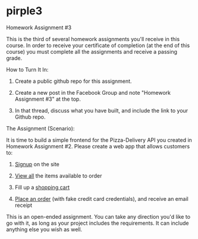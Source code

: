 # pirple3

Homework Assignment #3

This is the third of several homework assignments you'll receive in this course. In order to receive your certificate of completion (at the end of this course) you must complete all the assignments and receive a passing grade. 

How to Turn It In:

1. Create a public github repo for this assignment. 

2. Create a new post in the Facebook Group  and note "Homework Assignment #3" at the top.

3. In that thread, discuss what you have built, and include the link to your Github repo. 

The Assignment (Scenario):

It is time to build a simple frontend for the Pizza-Delivery API you created in Homework Assignment #2. Please create a web app that allows customers to:

1. [Signup](webapp/account/create/content.js#L122) on the site

2. [View all](webapp/menu/list/content.js#L60) the items available to order

3. Fill up a [shopping cart](webapp/cart/view/content.js#L57)

4. [Place an order](webapp/cart/checkout/content.js#L57) (with fake credit card credentials), and receive an email receipt

This is an open-ended assignment. You can take any direction you'd like to go with it, as long as your project includes the requirements. It can include anything else you wish as well. 
